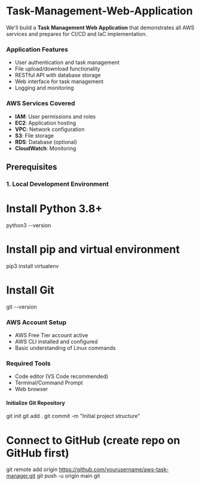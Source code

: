 # Task-Management-Web-Application
We'll build a **Task Management Web Application** that demonstrates all AWS services and prepares for CI/CD and IaC implementation.
### Application Features
- User authentication and task management
- File upload/download functionality
- RESTful API with database storage
- Web interface for task management
- Logging and monitoring
### AWS Services Covered
- **IAM**: User permissions and roles
- **EC2**: Application hosting
- **VPC**: Network configuration
- **S3**: File storage
- **RDS**: Database (optional)
- **CloudWatch**: Monitoring
## Prerequisites
### 1. Local Development Environment
# Install Python 3.8+
python3 --version
# Install pip and virtual environment
pip3 install virtualenv
# Install Git
git --version
### AWS Account Setup
- AWS Free Tier account active
- AWS CLI installed and configured
- Basic understanding of Linux commands
### Required Tools
- Code editor (VS Code recommended)
- Terminal/Command Prompt
- Web browser
#### Initialize Git Repository
git init
git add .
git commit -m "Initial project structure"
# Connect to GitHub (create repo on GitHub first)
git remote add origin https://github.com/yourusername/aws-task-manager.git
git push -u origin main
git
